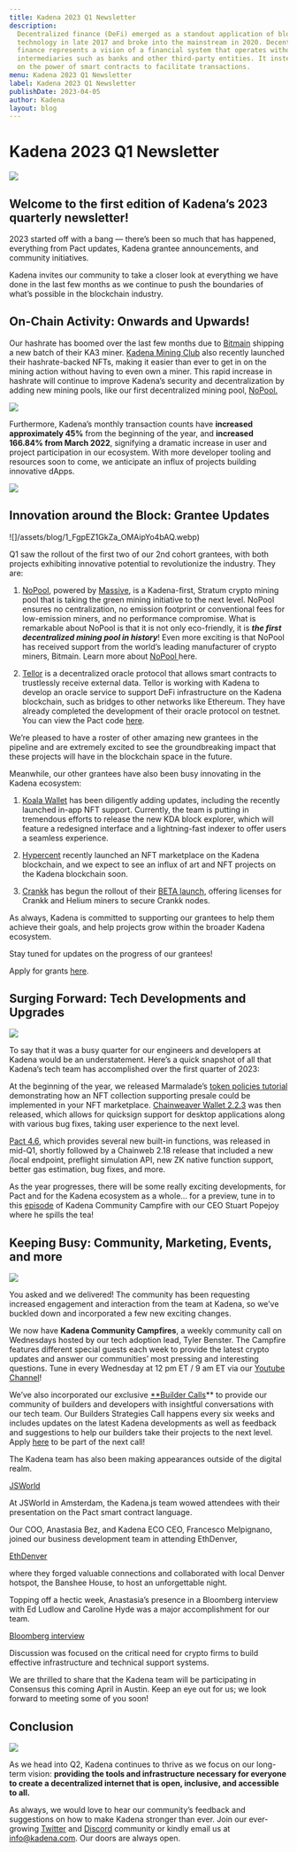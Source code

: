 ```yaml
---
title: Kadena 2023 Q1 Newsletter
description:
  Decentralized finance (DeFi) emerged as a standout application of blockchain
  technology in late 2017 and broke into the mainstream in 2020. Decentralized
  finance represents a vision of a financial system that operates without
  intermediaries such as banks and other third-party entities. It instead relies
  on the power of smart contracts to facilitate transactions.
menu: Kadena 2023 Q1 Newsletter
label: Kadena 2023 Q1 Newsletter
publishDate: 2023-04-05
author: Kadena
layout: blog
---
```


# Kadena 2023 Q1 Newsletter

![](/assets/blog/1_vA09z1Z28bu459OOK2H5iA.webp)

## Welcome to the first edition of Kadena’s 2023 quarterly newsletter!

2023 started off with a bang — there’s been so much that has happened,
everything from Pact updates, Kadena grantee announcements, and community
initiatives.

Kadena invites our community to take a closer look at everything we have done in
the last few months as we continue to push the boundaries of what’s possible in
the blockchain industry.

## On-Chain Activity: Onwards and Upwards!

Our hashrate has boomed over the last few months due to
[Bitmain](https://shop.bitmain.com/product/detail?pid=000202302201612117066S2KG11605C9)
shipping a new batch of their KA3 miner.
[Kadena Mining Club](https://kdamining.club/) also recently launched their
hashrate-backed NFTs, making it easier than ever to get in on the mining action
without having to even own a miner. This rapid increase in hashrate will
continue to improve Kadena’s security and decentralization by adding new mining
pools, like our first decentralized mining pool,
[NoPool.](https://www.prnewswire.com/news-releases/kadena-grant-recipient-massive-to-launch-nopool-a-decentralized-carbon-neutral-proof-of-work-mining-pool-301751569.html)

![](/assets/blog/1_fdxq9IJ96BTJEt3qBexiBw.webp)

Furthermore, Kadena’s monthly transaction counts have **increased approximately
45%** from the beginning of the year, and **increased 166.84% from March 2022**,
signifying a dramatic increase in user and project participation in our
ecosystem. With more developer tooling and resources soon to come, we anticipate
an influx of projects building innovative dApps.

![](/assets/blog/1_AVwLaTyvdAiAUWZclRcxpw.webp)

## Innovation around the Block: Grantee Updates

![]/assets/blog/1_FgpEZ1GkZa_OMAipYo4bAQ.webp)

Q1 saw the rollout of the first two of our 2nd cohort grantees, with both
projects exhibiting innovative potential to revolutionize the industry. They
are:

1.  [NoPool](https://twitter.com/nopoolparty), powered by
    [Massive](https://www.joinmassive.com/), is a Kadena-first, Stratum crypto
    mining pool that is taking the green mining initiative to the next level.
    NoPool ensures no centralization, no emission footprint or conventional fees
    for low-emission miners, and no performance compromise. What is remarkable
    about NoPool is that it is not only eco-friendly, it is **_the first
    decentralized mining pool in history_**! Even more exciting is that NoPool
    has received support from the world’s leading manufacturer of crypto miners,
    Bitmain. Learn more about
    [NoPool ](https://medium.com/kadena-io/project-spotlight-nopool-powered-by-massive-2f8d220bd34)here.

2.  [Tellor](https://tellor.io/) is a decentralized oracle protocol that allows
    smart contracts to trustlessly receive external data. Tellor is working with
    Kadena to develop an oracle service to support DeFi infrastructure on the
    Kadena blockchain, such as bridges to other networks like Ethereum. They
    have already completed the development of their oracle protocol on testnet.
    You can view the Pact code
    [here](https://github.com/tellor-io/Tellorflex-kadena.).

We’re pleased to have a roster of other amazing new grantees in the pipeline and
are extremely excited to see the groundbreaking impact that these projects will
have in the blockchain space in the future.

Meanwhile, our other grantees have also been busy innovating in the Kadena
ecosystem:

1.  [Koala Wallet](https://koalawallet.io/) has been diligently adding updates,
    including the recently launched in-app NFT support. Currently, the team is
    putting in tremendous efforts to release the new KDA block explorer, which
    will feature a redesigned interface and a lightning-fast indexer to offer
    users a seamless experience.

2.  [Hypercent](https://app.hypercent.io/) recently launched an NFT marketplace
    on the Kadena blockchain, and we expect to see an influx of art and NFT
    projects on the Kadena blockchain soon.

3.  [Crankk](https://crankk.io/) has begun the rollout of their
    [BETA launch](https://alviso.medium.com/announcement-for-the-upcoming-beta-launch-d1c3e11db06a),
    offering licenses for Crankk and Helium miners to secure Crankk nodes.

As always, Kadena is committed to supporting our grantees to help them achieve
their goals, and help projects grow within the broader Kadena ecosystem.

Stay tuned for updates on the progress of our grantees!

Apply for grants [here](https://kadena.io/grants/).

## Surging Forward: Tech Developments and Upgrades

![](/assets/blog/1_7wGO0X8eHyMFfYUAxYn0tg.webp)

To say that it was a busy quarter for our engineers and developers at Kadena
would be an understatement. Here’s a quick snapshot of all that Kadena’s tech
team has accomplished over the first quarter of 2023:

At the beginning of the year, we released Marmalade’s
[token policies tutorial](./nft-collection-tutorial-on-marmalade-2023-01-25)
demonstrating how an NFT collection supporting presale could be implemented in
your NFT marketplace.
[Chainweaver Wallet 2.2.3](https://medium.com/kadena-io/chainweaver-2-2-3-improving-user-experience-with-quicksign-support-49bedb9e963d)
was then released, which allows for quicksign support for desktop applications
along with various bug fixes, taking user experience to the next level.

[Pact 4.6](https://github.com/kadena-io/pact/releases/tag/v4.6.0), which
provides several new built-in functions, was released in mid-Q1, shortly
followed by a Chainweb 2.18 release that included a new /local endpoint,
preflight simulation API, new ZK native function support, better gas estimation,
bug fixes, and more.

As the year progresses, there will be some really exciting developments, for
Pact and for the Kadena ecosystem as a whole… for a preview, tune in to this
[episode](https://www.youtube.com/watch?v=JuBzinvTBqQ) of Kadena Community
Campfire with our CEO Stuart Popejoy where he spills the tea!

## Keeping Busy: Community, Marketing, Events, and more

![](/assets/blog/1_FrQ7He8MuTE8WH35zFGXRw.webp)

You asked and we delivered! The community has been requesting increased
engagement and interaction from the team at Kadena, so we’ve buckled down and
incorporated a few new exciting changes.

We now have **Kadena Community Campfires**, a weekly community call on
Wednesdays hosted by our tech adoption lead, Tyler Benster. The Campfire
features different special guests each week to provide the latest crypto updates
and answer our communities’ most pressing and interesting questions. Tune in
every Wednesday at 12 pm ET / 9 am ET via our
[Youtube Channel](https://www.youtube.com/channel/UCB6-MaxD2hlcGLL70ukHotA)!

We’ve also incorporated our exclusive
[\*\*Builder Calls](https://www.youtube.com/watch?v=_fmghCiHZxQ)\*\* to provide
our community of builders and developers with insightful conversations with our
tech team. Our Builders Strategies Call happens every six weeks and includes
updates on the latest Kadena developments as well as feedback and suggestions to
help our builders take their projects to the next level. Apply
[here](https://khnrs3ltkjv.typeform.com/to/X0Jxs9bD?typeform-source=t.co) to be
part of the next call!

The Kadena team has also been making appearances outside of the digital realm.

[JSWorld](https://twitter.com/Randynamic_4/status/1623260270100463620)

At JSWorld in Amsterdam, the Kadena.js team wowed attendees with their
presentation on the Pact smart contract language.

Our COO, Anastasia Bez, and Kadena ECO CEO, Francesco Melpignano, joined our
business development team in attending EthDenver,

[EthDenver](https://twitter.com/kadena_io/status/1638906216293474304)

where they forged valuable connections and collaborated with local Denver
hotspot, the Banshee House, to host an unforgettable night.

Topping off a hectic week, Anastasia’s presence in a Bloomberg interview with Ed
Ludlow and Caroline Hyde was a major accomplishment for our team.

[Bloomberg interview](https://www.youtube.com/watch?v=fmndhqyh7gw)

Discussion was focused on the critical need for crypto firms to build effective
infrastructure and technical support systems.

We are thrilled to share that the Kadena team will be participating in Consensus
this coming April in Austin. Keep an eye out for us; we look forward to meeting
some of you soon!

## Conclusion

![](/assets/blog/1_MlSWm2_T8eJbpooptxDo4w.webp)

As we head into Q2, Kadena continues to thrive as we focus on our long-term
vision: **providing the tools and infrastructure necessary for everyone to
create a decentralized internet that is open, inclusive, and accessible to
all.**

As always, we would love to hear our community’s feedback and suggestions on how
to make Kadena stronger than ever. Join our ever-growing
[Twitter](https://twitter.com/kadena_io) and
[Discord](https://discord.com/invite/bsUcWmX) community or kindly email us at
[info@kadena.com](mailto:info@kadena.com). Our doors are always open.
